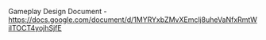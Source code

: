 Gameplay Design Document - 
https://docs.google.com/document/d/1MYRYxbZMvXEmclj8uheVaNfxRmtWiITOCT4yojhSjfE
